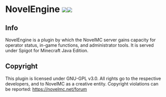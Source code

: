 # NovelEngine [![](https://img.shields.io/travis/NovelMC/NovelEngine.svg?style=for-the-badge&logo=travis)](https://travis-ci.org/NovelMC/NovelEngine/)![](https://img.shields.io/github/issues/NovelMC/NovelEngine.svg?style=for-the-badge&logo=github)
## Info
NovelEngine is a plugin by which the NovelMC server gains capacity for operator status, in-game functions, and administrator tools. It is served under Spigot for Minecraft Java Edition.

## Copyright
This plugin is licensed under GNU-GPL v3.0.  All rights go to the respective developers, and to NovelMC as a creative entity.  Copyright violations can be reported: https://novelmc.net/forum
